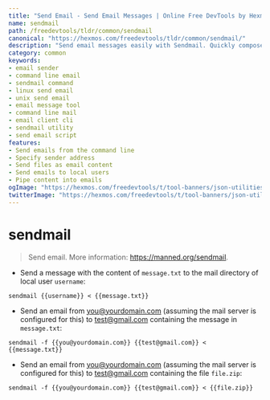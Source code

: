 ```yaml
---
title: "Send Email - Send Email Messages | Online Free DevTools by Hexmos"
name: sendmail
path: /freedevtools/tldr/common/sendmail
canonical: "https://hexmos.com/freedevtools/tldr/common/sendmail/"
description: "Send email messages easily with Sendmail. Quickly compose and deliver emails from the command line. Free online tool, no registration required."
category: common
keywords:
- email sender
- command line email
- sendmail command
- linux send email
- unix send email
- email message tool
- command line mail
- email client cli
- sendmail utility
- send email script
features:
- Send emails from the command line
- Specify sender address
- Send files as email content
- Send emails to local users
- Pipe content into emails
ogImage: "https://hexmos.com/freedevtools/t/tool-banners/json-utilities-banner.png"
twitterImage: "https://hexmos.com/freedevtools/t/tool-banners/json-utilities-banner.png"
---
```


# sendmail

> Send email.
> More information: <https://manned.org/sendmail>.

- Send a message with the content of `message.txt` to the mail directory of local user `username`:

`sendmail {{username}} < {{message.txt}}`

- Send an email from you@yourdomain.com (assuming the mail server is configured for this) to test@gmail.com containing the message in `message.txt`:

`sendmail -f {{you@yourdomain.com}} {{test@gmail.com}} < {{message.txt}}`

- Send an email from you@yourdomain.com (assuming the mail server is configured for this) to test@gmail.com containing the file `file.zip`:

`sendmail -f {{you@yourdomain.com}} {{test@gmail.com}} < {{file.zip}}`

